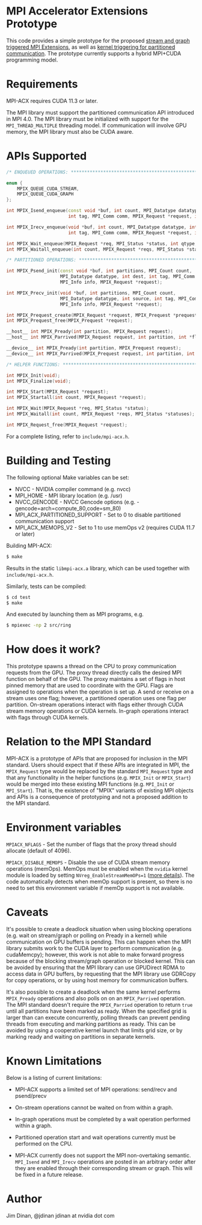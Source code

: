 # MPI Accelerator Extensions Prototype

This code provides a simple prototype for the proposed 
[stream and graph triggered MPI Extensions](https://github.com/mpiwg-hybrid/hybrid-issues/issues/5),
as well as
[kernel triggering for partitioned communication](https://github.com/mpiwg-hybrid/hybrid-issues/issues/4).
The prototype currently supports a hybrid MPI+CUDA programming model.

# Requirements

MPI-ACX requires CUDA 11.3 or later.

The MPI library must support the partitioned communication API introduced in
MPI 4.0. The MPI library must be initialized with support for the
`MPI_THREAD_MULTIPLE` threading model.  If communication will involve GPU
memory, the MPI library must also be CUDA aware.

# APIs Supported

```c++
/* ENQUEUED OPERATIONS: ******************************************************/

enum {
    MPIX_QUEUE_CUDA_STREAM,
    MPIX_QUEUE_CUDA_GRAPH
};

int MPIX_Isend_enqueue(const void *buf, int count, MPI_Datatype datatype, int dest,
                       int tag, MPI_Comm comm, MPIX_Request *request, int qtype, void *queue);

int MPIX_Irecv_enqueue(void *buf, int count, MPI_Datatype datatype, int source,
                       int tag, MPI_Comm comm, MPIX_Request *request, int qtype, void *queue);

int MPIX_Wait_enqueue(MPIX_Request *req, MPI_Status *status, int qtype, void *queue);
int MPIX_Waitall_enqueue(int count, MPIX_Request *reqs, MPI_Status *statuses, int qtype, void *queue);

/* PARTITIONED OPERATIONS: ***************************************************/

int MPIX_Psend_init(const void *buf, int partitions, MPI_Count count,
                    MPI_Datatype datatype, int dest, int tag, MPI_Comm comm,
                    MPI_Info info, MPIX_Request *request);

int MPIX_Precv_init(void *buf, int partitions, MPI_Count count,
                    MPI_Datatype datatype, int source, int tag, MPI_Comm comm,
                    MPI_Info info, MPIX_Request *request);

int MPIX_Prequest_create(MPIX_Request *request, MPIX_Prequest *prequest);
int MPIX_Prequest_free(MPIX_Prequest *request);

__host__ int MPIX_Pready(int partition, MPIX_Request request);
__host__ int MPIX_Parrived(MPIX_Request request, int partition, int *flag);

__device__ int MPIX_Pready(int partition, MPIX_Prequest request);
__device__ int MPIX_Parrived(MPIX_Prequest request, int partition, int *flag);

/* HELPER FUNCTIONS: *********************************************************/

int MPIX_Init(void);
int MPIX_Finalize(void);

int MPIX_Start(MPIX_Request *request);
int MPIX_Startall(int count, MPIX_Request *request);

int MPIX_Wait(MPIX_Request *req, MPI_Status *status);
int MPIX_Waitall(int count, MPIX_Request *reqs, MPI_Status *statuses);

int MPIX_Request_free(MPIX_Request *request);

```

For a complete listing, refer to `include/mpi-acx.h`.

# Building and Testing

The following optional Make variables can be set:

* NVCC - NVIDIA compiler command (e.g. nvcc)
* MPI_HOME - MPI library location (e.g. /usr)
* NVCC_GENCODE - NVCC Gencode options (e.g. -gencode=arch=compute_80,code=sm_80)
* MPI_ACX_PARTITIONED_SUPPORT - Set to 0 to disable partitioned communication support
* MPI_ACX_MEMOPS_V2 - Set to 1 to use memOps v2 (requires CUDA 11.7 or later)

Building MPI-ACX:

```sh
$ make
```

Results in the static `libmpi-acx.a` library, which can be used together with
`include/mpi-acx.h`.

Similarly, tests can be compiled:

```sh
$ cd test
$ make
```

And executed by launching them as MPI programs, e.g.

```sh
$ mpiexec -np 2 src/ring
```

# How does it work?

This prototype spawns a thread on the CPU to proxy communication requests from
the GPU. The proxy thread directly calls the desired MPI function on behalf of
the GPU. The proxy maintains a set of flags in host pinned memory that are used
to coordinate with the GPU.  Flags are
assigned to operations when the operation is set up. A send or receive on a
stream uses one flag; however, a partitioned operation uses one flag per
partition. On-stream operations interact with flags either through CUDA stream
memory operations or CUDA kernels. In-graph operations interact with flags
through CUDA kernels.

# Relation to the MPI Standard

MPI-ACX is a prototype of APIs that are proposed for inclusion in the MPI
standard. Users should expect that if these APIs are integrated in MPI, the
`MPIX_Request` type would be replaced by the standard `MPI_Request` type and
that any functionality in the helper functions (e.g. `MPIX_Init` or
`MPIX_Start`) would be merged into these existing MPI functions (e.g.
`MPI_Init` or `MPI_Start`). That is, the existence of "MPIX" variants of
existing MPI objects and APIs is a consequence of prototyping and not a
proposed addition to the MPI standard.

# Environment variables

`MPIACX_NFLAGS` - Set the number of flags that the proxy thread should
allocate (default of 4096).

`MPIACX_DISABLE_MEMOPS` - Disable the use of CUDA stream memory operations
(memOps). MemOps must be enabled when the `nvidia` kernel module is loaded by
setting `NVreg_EnableStreamMemOPs=1`
([more details](https://docs.nvidia.com/cuda/cuda-driver-api/group__CUDA__MEMOP.html)).
The code automatically detects when memOp support is present, so there is no
need to set this environment variable if memOp support is not available.

# Caveats

It's possible to create a deadlock situation when using blocking operations
(e.g. wait on stream/graph or polling on Pready in a kernel) while
communication on GPU buffers is pending. This can happen when the MPI library
submits work to the CUDA layer to perform communication (e.g. cudaMemcpy);
however, this work is not able to make forward progress because of the blocking
stream/graph operation or blocked kernel. This can be avoided by ensuring
that the MPI library can use GPUDirect RDMA to access data in GPU buffers,
by requesting that the MPI library use GDRCopy for copy operations, or by
using host memory for communication buffers.

It's also possible to create a deadlock when the same kernel performs
`MPIX_Pready` operations and also polls on on an `MPIX_Parrived` operation. The
MPI standard doesn't require the `MPIX_Parried` operation to return `true`
until all partitions have been marked as ready. When the specified grid is
larger than can execute concurrently, polling threads can prevent pending
threads from executing and marking partitions as ready. This can be avoided by
using a cooperative kernel launch that limits grid size, or by marking ready
and waiting on partitions in separate kernels.

# Known Limitations

Below is a listing of current limitations:

* MPI-ACX supports a limited set of MPI operations: send/recv and psend/precv

* On-stream operations cannot be waited on from within a graph.

* In-graph operations must be completed by a wait operation performed within a graph.

* Partitioned operation start and wait operations currently must be performed on the CPU.

* MPI-ACX currently does not support the MPI non-overtaking semantic.
  `MPI_Isend` and `MPI_Irecv` operations are posted in an arbitrary order after
  they are enabled through their corresponding stream or graph. This will be
  fixed in a future release.

# Author
Jim Dinan, @jdinan jdinan at nvidia dot com
